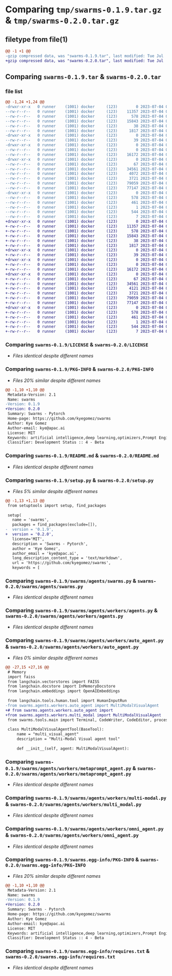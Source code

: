 # Comparing `tmp/swarms-0.1.9.tar.gz` & `tmp/swarms-0.2.0.tar.gz`

## filetype from file(1)

```diff
@@ -1 +1 @@
-gzip compressed data, was "swarms-0.1.9.tar", last modified: Tue Jul  4 00:43:00 2023, max compression
+gzip compressed data, was "swarms-0.2.0.tar", last modified: Tue Jul  4 01:16:02 2023, max compression
```

## Comparing `swarms-0.1.9.tar` & `swarms-0.2.0.tar`

### file list

```diff
@@ -1,24 +1,24 @@
-drwxr-xr-x   0 runner    (1001) docker     (123)        0 2023-07-04 00:43:00.878757 swarms-0.1.9/
--rw-r--r--   0 runner    (1001) docker     (123)    11357 2023-07-04 00:42:51.000000 swarms-0.1.9/LICENSE
--rw-r--r--   0 runner    (1001) docker     (123)      578 2023-07-04 00:43:00.878757 swarms-0.1.9/PKG-INFO
--rw-r--r--   0 runner    (1001) docker     (123)    15843 2023-07-04 00:42:51.000000 swarms-0.1.9/README.md
--rw-r--r--   0 runner    (1001) docker     (123)       38 2023-07-04 00:43:00.878757 swarms-0.1.9/setup.cfg
--rw-r--r--   0 runner    (1001) docker     (123)     1817 2023-07-04 00:42:51.000000 swarms-0.1.9/setup.py
-drwxr-xr-x   0 runner    (1001) docker     (123)        0 2023-07-04 00:43:00.874757 swarms-0.1.9/swarms/
--rw-r--r--   0 runner    (1001) docker     (123)       39 2023-07-04 00:42:51.000000 swarms-0.1.9/swarms/__init__.py
-drwxr-xr-x   0 runner    (1001) docker     (123)        0 2023-07-04 00:43:00.878757 swarms-0.1.9/swarms/agents/
--rw-r--r--   0 runner    (1001) docker     (123)        0 2023-07-04 00:42:51.000000 swarms-0.1.9/swarms/agents/__init__.py
--rw-r--r--   0 runner    (1001) docker     (123)    16172 2023-07-04 00:42:51.000000 swarms-0.1.9/swarms/agents/swarms.py
-drwxr-xr-x   0 runner    (1001) docker     (123)        0 2023-07-04 00:43:00.878757 swarms-0.1.9/swarms/agents/workers/
--rw-r--r--   0 runner    (1001) docker     (123)       67 2023-07-04 00:42:51.000000 swarms-0.1.9/swarms/agents/workers/__init__.py
--rw-r--r--   0 runner    (1001) docker     (123)    34561 2023-07-04 00:42:51.000000 swarms-0.1.9/swarms/agents/workers/agents.py
--rw-r--r--   0 runner    (1001) docker     (123)     4072 2023-07-04 00:42:51.000000 swarms-0.1.9/swarms/agents/workers/auto_agent.py
--rw-r--r--   0 runner    (1001) docker     (123)     3721 2023-07-04 00:42:51.000000 swarms-0.1.9/swarms/agents/workers/metaprompt_agent.py
--rw-r--r--   0 runner    (1001) docker     (123)    79059 2023-07-04 00:42:51.000000 swarms-0.1.9/swarms/agents/workers/multi-modal.py
--rw-r--r--   0 runner    (1001) docker     (123)    77147 2023-07-04 00:42:51.000000 swarms-0.1.9/swarms/agents/workers/omni_agent.py
-drwxr-xr-x   0 runner    (1001) docker     (123)        0 2023-07-04 00:43:00.878757 swarms-0.1.9/swarms.egg-info/
--rw-r--r--   0 runner    (1001) docker     (123)      578 2023-07-04 00:43:00.000000 swarms-0.1.9/swarms.egg-info/PKG-INFO
--rw-r--r--   0 runner    (1001) docker     (123)      461 2023-07-04 00:43:00.000000 swarms-0.1.9/swarms.egg-info/SOURCES.txt
--rw-r--r--   0 runner    (1001) docker     (123)        1 2023-07-04 00:43:00.000000 swarms-0.1.9/swarms.egg-info/dependency_links.txt
--rw-r--r--   0 runner    (1001) docker     (123)      544 2023-07-04 00:43:00.000000 swarms-0.1.9/swarms.egg-info/requires.txt
--rw-r--r--   0 runner    (1001) docker     (123)        7 2023-07-04 00:43:00.000000 swarms-0.1.9/swarms.egg-info/top_level.txt
+drwxr-xr-x   0 runner    (1001) docker     (123)        0 2023-07-04 01:16:02.138035 swarms-0.2.0/
+-rw-r--r--   0 runner    (1001) docker     (123)    11357 2023-07-04 01:15:52.000000 swarms-0.2.0/LICENSE
+-rw-r--r--   0 runner    (1001) docker     (123)      578 2023-07-04 01:16:02.138035 swarms-0.2.0/PKG-INFO
+-rw-r--r--   0 runner    (1001) docker     (123)    15843 2023-07-04 01:15:52.000000 swarms-0.2.0/README.md
+-rw-r--r--   0 runner    (1001) docker     (123)       38 2023-07-04 01:16:02.138035 swarms-0.2.0/setup.cfg
+-rw-r--r--   0 runner    (1001) docker     (123)     1817 2023-07-04 01:15:52.000000 swarms-0.2.0/setup.py
+drwxr-xr-x   0 runner    (1001) docker     (123)        0 2023-07-04 01:16:02.134035 swarms-0.2.0/swarms/
+-rw-r--r--   0 runner    (1001) docker     (123)       39 2023-07-04 01:15:52.000000 swarms-0.2.0/swarms/__init__.py
+drwxr-xr-x   0 runner    (1001) docker     (123)        0 2023-07-04 01:16:02.134035 swarms-0.2.0/swarms/agents/
+-rw-r--r--   0 runner    (1001) docker     (123)        0 2023-07-04 01:15:52.000000 swarms-0.2.0/swarms/agents/__init__.py
+-rw-r--r--   0 runner    (1001) docker     (123)    16172 2023-07-04 01:15:52.000000 swarms-0.2.0/swarms/agents/swarms.py
+drwxr-xr-x   0 runner    (1001) docker     (123)        0 2023-07-04 01:16:02.134035 swarms-0.2.0/swarms/agents/workers/
+-rw-r--r--   0 runner    (1001) docker     (123)       67 2023-07-04 01:15:52.000000 swarms-0.2.0/swarms/agents/workers/__init__.py
+-rw-r--r--   0 runner    (1001) docker     (123)    34561 2023-07-04 01:15:52.000000 swarms-0.2.0/swarms/agents/workers/agents.py
+-rw-r--r--   0 runner    (1001) docker     (123)     4121 2023-07-04 01:15:52.000000 swarms-0.2.0/swarms/agents/workers/auto_agent.py
+-rw-r--r--   0 runner    (1001) docker     (123)     3721 2023-07-04 01:15:52.000000 swarms-0.2.0/swarms/agents/workers/metaprompt_agent.py
+-rw-r--r--   0 runner    (1001) docker     (123)    79059 2023-07-04 01:15:52.000000 swarms-0.2.0/swarms/agents/workers/multi_modal.py
+-rw-r--r--   0 runner    (1001) docker     (123)    77147 2023-07-04 01:15:52.000000 swarms-0.2.0/swarms/agents/workers/omni_agent.py
+drwxr-xr-x   0 runner    (1001) docker     (123)        0 2023-07-04 01:16:02.134035 swarms-0.2.0/swarms.egg-info/
+-rw-r--r--   0 runner    (1001) docker     (123)      578 2023-07-04 01:16:02.000000 swarms-0.2.0/swarms.egg-info/PKG-INFO
+-rw-r--r--   0 runner    (1001) docker     (123)      461 2023-07-04 01:16:02.000000 swarms-0.2.0/swarms.egg-info/SOURCES.txt
+-rw-r--r--   0 runner    (1001) docker     (123)        1 2023-07-04 01:16:02.000000 swarms-0.2.0/swarms.egg-info/dependency_links.txt
+-rw-r--r--   0 runner    (1001) docker     (123)      544 2023-07-04 01:16:02.000000 swarms-0.2.0/swarms.egg-info/requires.txt
+-rw-r--r--   0 runner    (1001) docker     (123)        7 2023-07-04 01:16:02.000000 swarms-0.2.0/swarms.egg-info/top_level.txt
```

### Comparing `swarms-0.1.9/LICENSE` & `swarms-0.2.0/LICENSE`

 * *Files identical despite different names*

### Comparing `swarms-0.1.9/PKG-INFO` & `swarms-0.2.0/PKG-INFO`

 * *Files 20% similar despite different names*

```diff
@@ -1,10 +1,10 @@
 Metadata-Version: 2.1
 Name: swarms
-Version: 0.1.9
+Version: 0.2.0
 Summary: Swarms - Pytorch
 Home-page: https://github.com/kyegomez/swarms
 Author: Kye Gomez
 Author-email: kye@apac.ai
 License: MIT
 Keywords: artificial intelligence,deep learning,optimizers,Prompt Engineering
 Classifier: Development Status :: 4 - Beta
```

### Comparing `swarms-0.1.9/README.md` & `swarms-0.2.0/README.md`

 * *Files identical despite different names*

### Comparing `swarms-0.1.9/setup.py` & `swarms-0.2.0/setup.py`

 * *Files 5% similar despite different names*

```diff
@@ -1,13 +1,13 @@
 from setuptools import setup, find_packages
 
 setup(
   name = 'swarms',
   packages = find_packages(exclude=[]),
-  version = '0.1.9',
+  version = '0.2.0',
   license='MIT',
   description = 'Swarms - Pytorch',
   author = 'Kye Gomez',
   author_email = 'kye@apac.ai',
   long_description_content_type = 'text/markdown',
   url = 'https://github.com/kyegomez/swarms',
   keywords = [
```

### Comparing `swarms-0.1.9/swarms/agents/swarms.py` & `swarms-0.2.0/swarms/agents/swarms.py`

 * *Files identical despite different names*

### Comparing `swarms-0.1.9/swarms/agents/workers/agents.py` & `swarms-0.2.0/swarms/agents/workers/agents.py`

 * *Files identical despite different names*

### Comparing `swarms-0.1.9/swarms/agents/workers/auto_agent.py` & `swarms-0.2.0/swarms/agents/workers/auto_agent.py`

 * *Files 0% similar despite different names*

```diff
@@ -27,15 +27,16 @@
 # Memory
 import faiss
 from langchain.vectorstores import FAISS
 from langchain.docstore import InMemoryDocstore
 from langchain.embeddings import OpenAIEmbeddings
 
 from langchain.tools.human.tool import HumanInputRun
-from swarms.agents.workers.auto_agent import MultiModalVisualAgent
+# from swarms.agents.workers.auto_agent import 
+from swarms.agents.workers.multi_modal import MultiModalVisualAgent
 from swarms.tools.main import Terminal, CodeWriter, CodeEditor, process_csv, WebpageQATool
 
 class MultiModalVisualAgentTool(BaseTool):
     name = "multi_visual_agent"
     description = "Multi-Modal Visual agent tool"
 
     def __init__(self, agent: MultiModalVisualAgent):
```

### Comparing `swarms-0.1.9/swarms/agents/workers/metaprompt_agent.py` & `swarms-0.2.0/swarms/agents/workers/metaprompt_agent.py`

 * *Files identical despite different names*

### Comparing `swarms-0.1.9/swarms/agents/workers/multi-modal.py` & `swarms-0.2.0/swarms/agents/workers/multi_modal.py`

 * *Files identical despite different names*

### Comparing `swarms-0.1.9/swarms/agents/workers/omni_agent.py` & `swarms-0.2.0/swarms/agents/workers/omni_agent.py`

 * *Files identical despite different names*

### Comparing `swarms-0.1.9/swarms.egg-info/PKG-INFO` & `swarms-0.2.0/swarms.egg-info/PKG-INFO`

 * *Files 20% similar despite different names*

```diff
@@ -1,10 +1,10 @@
 Metadata-Version: 2.1
 Name: swarms
-Version: 0.1.9
+Version: 0.2.0
 Summary: Swarms - Pytorch
 Home-page: https://github.com/kyegomez/swarms
 Author: Kye Gomez
 Author-email: kye@apac.ai
 License: MIT
 Keywords: artificial intelligence,deep learning,optimizers,Prompt Engineering
 Classifier: Development Status :: 4 - Beta
```

### Comparing `swarms-0.1.9/swarms.egg-info/requires.txt` & `swarms-0.2.0/swarms.egg-info/requires.txt`

 * *Files identical despite different names*

